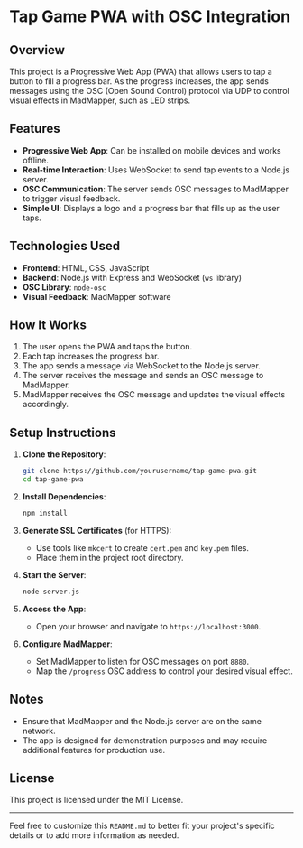 # Tap Game PWA with OSC Integration

## Overview

This project is a Progressive Web App (PWA) that allows users to tap a button to fill a progress bar. As the progress increases, the app sends messages using the OSC (Open Sound Control) protocol via UDP to control visual effects in MadMapper, such as LED strips.

## Features

* **Progressive Web App**: Can be installed on mobile devices and works offline.
* **Real-time Interaction**: Uses WebSocket to send tap events to a Node.js server.
* **OSC Communication**: The server sends OSC messages to MadMapper to trigger visual feedback.
* **Simple UI**: Displays a logo and a progress bar that fills up as the user taps.

## Technologies Used

* **Frontend**: HTML, CSS, JavaScript
* **Backend**: Node.js with Express and WebSocket (`ws` library)
* **OSC Library**: `node-osc`
* **Visual Feedback**: MadMapper software

## How It Works

1. The user opens the PWA and taps the button.
2. Each tap increases the progress bar.
3. The app sends a message via WebSocket to the Node.js server.
4. The server receives the message and sends an OSC message to MadMapper.
5. MadMapper receives the OSC message and updates the visual effects accordingly.

## Setup Instructions

1. **Clone the Repository**:

   ```bash
   git clone https://github.com/yourusername/tap-game-pwa.git
   cd tap-game-pwa
   ```

2. **Install Dependencies**:

   ```bash
   npm install
   ```

3. **Generate SSL Certificates** (for HTTPS):

   * Use tools like `mkcert` to create `cert.pem` and `key.pem` files.
   * Place them in the project root directory.

4. **Start the Server**:

   ```bash
   node server.js
   ```

5. **Access the App**:

   * Open your browser and navigate to `https://localhost:3000`.

6. **Configure MadMapper**:

   * Set MadMapper to listen for OSC messages on port `8880`.
   * Map the `/progress` OSC address to control your desired visual effect.

## Notes

* Ensure that MadMapper and the Node.js server are on the same network.
* The app is designed for demonstration purposes and may require additional features for production use.

## License

This project is licensed under the MIT License.

---

Feel free to customize this `README.md` to better fit your project's specific details or to add more information as needed.
